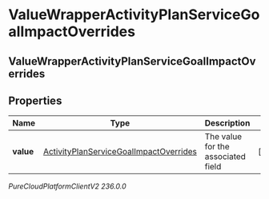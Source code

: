 # ValueWrapperActivityPlanServiceGoalImpactOverrides

## ValueWrapperActivityPlanServiceGoalImpactOverrides

## Properties

|Name | Type | Description | Notes|
|------------ | ------------- | ------------- | -------------|
| **value** | [ActivityPlanServiceGoalImpactOverrides](ActivityPlanServiceGoalImpactOverrides) | The value for the associated field | [optional] |



_PureCloudPlatformClientV2 236.0.0_
